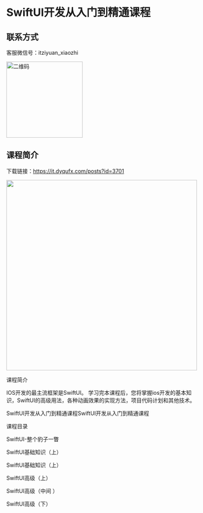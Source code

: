 # SwiftUI开发从入门到精通课程

## 联系方式

客服微信号：itziyuan_xiaozhi

<img src="https://ziyuanyun.oss-cn-guangzhou.aliyuncs.com/common/20240614073449/666b82192834a.jpg" width="200" height="200" alt="二维码">

## 课程简介

下载链接：https://it.dyqufx.com/posts?id=3701

<img src="https://ziyuanyun.oss-cn-guangzhou.aliyuncs.com/yun/20240515185304/66449410e02fe.jpg" width="500" alt="">

  课程简介

 IOS开发的最主流框架是SwiftUI。 学习完本课程后，您将掌握ios开发的基本知识，SwiftUI的高级用法，各种动画效果的实现方法，项目代码计划和其他技术。

 SwiftUI开发从入门到精通课程SwiftUI开发从入门到精通课程



 课程目录

 SwiftUI-整个豹子一瞥

 SwiftUI基础知识（上）

 SwiftUI基础知识（上）

 SwiftUI高级（上）

 SwiftUI高级（中间 ）

 SwiftUI高级（下）

  